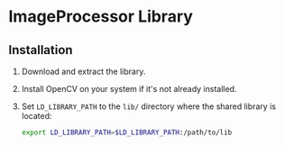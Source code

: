 # ImageProcessor Library

## Installation

1. Download and extract the library.
2. Install OpenCV on your system if it's not already installed.
3. Set `LD_LIBRARY_PATH` to the `lib/` directory where the shared library is located:

   ```bash
   export LD_LIBRARY_PATH=$LD_LIBRARY_PATH:/path/to/lib


